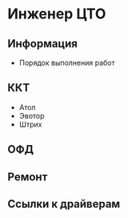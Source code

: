# Инженер ЦТО

## Информация
* Порядок выполнения работ

## ККТ
* Атол
* Эвотор
* Штрих

## ОФД

## Ремонт

## Ссылки к драйверам
